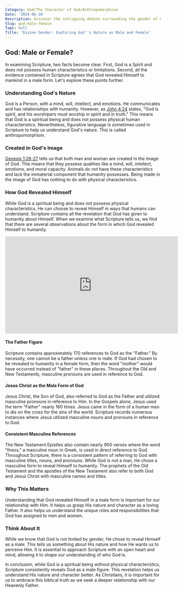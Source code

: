```yaml
---
Category: God/The Character of God/Anthropomorphism
Date: '2024-06-26'
Description: Discover the intriguing debate surrounding the gender of God. Explore theological perspectives on whether God is male, female, or beyond gender in this thought-provoking article.
Slug: god-male-female
Tags: null
Title: 'Divine Gender: Exploring God''s Nature as Male and Female'
---
```


## God: Male or Female?

In examining Scripture, two facts become clear. First, God is a Spirit and does not possess human characteristics or limitations. Second, all the evidence contained in Scripture agrees that God revealed Himself to mankind in a male form. Let's explore these points further.

### Understanding God's Nature

God is a Person, with a mind, will, intellect, and emotions. He communicates and has relationships with humanity. However, as [John 4:24](https://www.bibleref.com/John/4/John-4-24.html) states, "God is spirit, and his worshipers must worship in spirit and in truth." This means that God is a spiritual being and does not possess physical human characteristics. Nevertheless, figurative language is sometimes used in Scripture to help us understand God's nature. This is called anthropomorphism.

### Created in God's Image

[Genesis 1:26-27](https://www.bibleref.com/Genesis/1/Genesis-1-26.html) tells us that both man and woman are created in the image of God. This means that they possess qualities like a mind, will, intellect, emotions, and moral capacity. Animals do not have these characteristics and lack the immaterial component that humanity possesses. Being made in the image of God has nothing to do with physical characteristics.

### How God Revealed Himself

While God is a spiritual being and does not possess physical characteristics, He can choose to reveal Himself in ways that humans can understand. Scripture contains all the revelation that God has given to humanity about Himself. When we examine what Scripture tells us, we find that there are several observations about the form in which God revealed Himself to humanity.


<iframe width="560" height="315" src="https://www.youtube.com/embed/pez-Jp7ORcc" frameborder="0" allow="autoplay; encrypted-media" allowfullscreen></iframe>


#### The Father Figure

Scripture contains approximately 170 references to God as the "Father." By necessity, one cannot be a father unless one is male. If God had chosen to be revealed to humanity in a female form, then the word "mother" would have occurred instead of "father" in these places. Throughout the Old and New Testaments, masculine pronouns are used in reference to God.

#### Jesus Christ as the Male Form of God

Jesus Christ, the Son of God, also referred to God as the Father and utilized masculine pronouns in reference to Him. In the Gospels alone, Jesus used the term "Father" nearly 160 times. Jesus came in the form of a human man to die on the cross for the sins of the world. Scripture records numerous instances where Jesus utilized masculine nouns and pronouns in reference to God.

#### Consistent Masculine References

The New Testament Epistles also contain nearly 900 verses where the word "theos," a masculine noun in Greek, is used in direct reference to God. Throughout Scripture, there is a consistent pattern of referring to God with masculine titles, nouns, and pronouns. While God is not a man, He chose a masculine form to reveal Himself to humanity. The prophets of the Old Testament and the apostles of the New Testament also refer to both God and Jesus Christ with masculine names and titles.

### Why This Matters

Understanding that God revealed Himself in a male form is important for our relationship with Him. It helps us grasp His nature and character as a loving Father. It also helps us understand the unique roles and responsibilities that God has assigned to men and women.

### Think About It

While we know that God is not limited by gender, He chose to reveal Himself as a male. This tells us something about His nature and how He wants us to perceive Him. It is essential to approach Scripture with an open heart and mind, allowing it to shape our understanding of who God is.

In conclusion, while God is a spiritual being without physical characteristics, Scripture consistently reveals God as a male figure. This revelation helps us understand His nature and character better. As Christians, it is important for us to embrace this biblical truth as we seek a deeper relationship with our Heavenly Father.